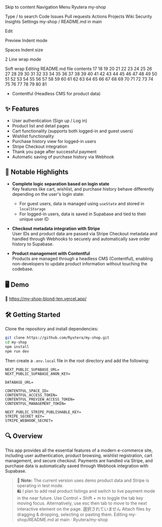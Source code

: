 Skip to content
Navigation Menu
Ryutera
my-shop

Type / to search
Code
Issues
Pull requests
Actions
Projects
Wiki
Security
Insights
Settings
my-shop
/
README.md
in
main

Edit

Preview
Indent mode

Spaces
Indent size

2
Line wrap mode

Soft wrap
Editing README.md file contents
17
18
19
20
21
22
23
24
25
26
27
28
29
30
31
32
33
34
35
36
37
38
39
40
41
42
43
44
45
46
47
48
49
50
51
52
53
54
55
56
57
58
59
60
61
62
63
64
65
66
67
68
69
70
71
72
73
74
75
76
77
78
79
80
81
- Contentful (Headless CMS for product data)

## ✨ Features

- User authentication (Sign up / Log in)
- Product list and detail pages
- Cart functionality (supports both logged-in and guest users)
- Wishlist functionality
- Purchase history view for logged-in users
- Stripe Checkout integration
- Thank you page after successful payment
- Automatic saving of purchase history via Webhook

## 🧠 Notable Highlights

- **Complete logic separation based on login state**  
  Key features like cart, wishlist, and purchase history behave differently depending on the user's login state:
  - For guest users, data is managed using `useState` and stored in `localStorage`
  - For logged-in users, data is saved in Supabase and tied to their unique user ID

- **Checkout metadata integration with Stripe**  
  User IDs and product data are passed via Stripe Checkout metadata and handled through Webhooks to securely and automatically save order history to Supabase.

- **Product management with Contentful**  
  Products are managed through a headless CMS (Contentful), enabling non-developers to update product information without touching the codebase.

## 🖥️ Demo

🚀 https://my-shop-blond-ten.vercel.app/

## 🛠️ Getting Started

Clone the repository and install dependencies:

```bash
git clone https://github.com/Ryutera/my-shop.git
cd my-shop
npm install
npm run dev
```

Then create a `.env.local` file in the root directory and add the following:

```env
NEXT_PUBLIC_SUPABASE_URL=
NEXT_PUBLIC_SUPABASE_ANON_KEY=

DATABASE_URL=

CONTENTFUL_SPACE_ID=
CONTENTFUL_ACCESS_TOKEN=
CONTENTFUL_PREVIEW_ACCESS_TOKEN=
CONTENTFUL_MANAGEMENT_TOKEN=

NEXT_PUBLIC_STRIPE_PUBLISHABLE_KEY=
STRIPE_SECRET_KEY=
STRIPE_WEBHOOK_SECRET=

```
## 🔍 Overview

This app provides all the essential features of a modern e-commerce site, including user authentication, product browsing, wishlist registration, cart management, and secure checkout. Payments are handled via Stripe, and purchase data is automatically saved through Webhook integration with Supabase.

> 📌 **Note:** The current version uses demo product data and Stripe is operating in test mode.  
> 🛍️ I plan to add real product listings and switch to live payment mode in the near future.
Use Control + Shift + m to toggle the tab key moving focus. Alternatively, use esc then tab to move to the next interactive element on the page.
選択されていません
Attach files by dragging & dropping, selecting or pasting them.
Editing my-shop/README.md at main · Ryutera/my-shop